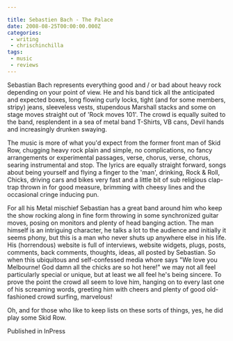 ```yaml
---

title: Sebastien Bach - The Palace
date: 2008-08-25T00:00:00.000Z
categories:
 - writing
 - chrischinchilla
tags: 
 - music 
 - reviews
---
```


Sebastian Bach represents everything good and / or bad about heavy rock depending on your point of view. He and his band tick all the anticipated and expected boxes, long flowing curly locks, tight (and for some members, stripy) jeans, sleeveless vests, stupendous Marshall stacks and some on stage moves straight out of 'Rock moves 101'. The crowd is equally suited to the band, resplendent in a sea of metal band T-Shirts, VB cans, Devil hands and increasingly drunken swaying.

The music is more of what you'd expect from the former front man of Skid Row, chugging heavy rock plain and simple, no complications, no fancy arrangements or experimental passages, verse, chorus, verse, chorus, searing instrumental and stop. The lyrics are equally straight forward, songs about being yourself and flying a finger to the 'man', drinking, Rock & Roll, Chicks, driving cars and bikes very fast and a little bit of sub religious clap-trap thrown in for good measure, brimming with cheesy lines and the occasional cringe inducing pun.

For all his Metal mischief Sebastian has a great band around him who keep the show rocking along in fine form throwing in some synchronized guitar moves, posing on monitors and plenty of head banging action. The man himself is an intriguing character, he talks a lot to the audience and initially it seems phony, but this is a man who never shuts up anywhere else in his life. His (horrendous) website is full of interviews, website widgets, plugs, posts, comments, back comments, thoughts, ideas, all posted by Sebastian. So when this ubiquitous and self-confessed media whore says "We love you Melbourne! God damn all the chicks are so hot here!" we may not all feel particularly special or unique, but at least we all feel he's being sincere. To prove the point the crowd all seem to love him, hanging on to every last one of his screaming words, greeting him with cheers and plenty of good old-fashioned crowd surfing, marvelous!

Oh, and for those who like to keep lists on these sorts of things, yes, he did play some Skid Row.

Published in InPress
